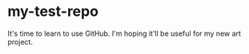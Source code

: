 # my-test-repo
It's time to learn to use GitHub. I'm hoping it'll be useful for my new art project.
